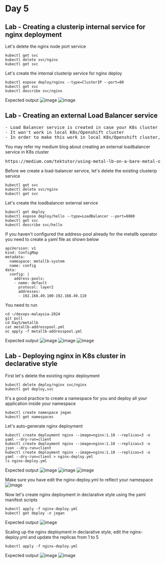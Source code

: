 # Day 5

## Lab - Creating a clusterip internal service for nginx deployment

Let's delete the nginx node port service
```
kubectl get svc
kubectl delete svc/nginx
kubectl get svc
```

Let's create the internal clusterip service for nginx deploy
```
kubectl expose deploy/nginx --type=ClusterIP --port=80
kubectl get svc
kubectl describe svc/nginx
```

Expected output
![image](https://github.com/tektutor/devops-malaysia-2024/assets/12674043/148ee3c4-8f92-4b2f-a920-44c9fc08a9ea)
![image](https://github.com/tektutor/devops-malaysia-2024/assets/12674043/5758b037-2915-4c7a-8656-6ac49d730566)


## Lab - Creating an external Load Balancer service
<pre>
- Load Balancer service is created in case your K8s cluster is running in a public cloud like AWS, Azure, GCP, etct.,
- It won't work in local K8s/Openshift cluster
- In order to make this work in local K8s/Openshift cluster, we need install something called metallb load balancer
</pre>

You may refer my medium blog about creating an external loadbalancer service in K8s cluster
<pre>
https://medium.com/tektutor/using-metal-lb-on-a-bare-metal-onprem-kubernetes-setup-6d036af1d20c  
</pre>

Before we create a load-balancer service, let's delete the existing clusterip service
```
kubectl get svc
kubectl delete svc/nginx
kubectl get svc
```

Let's create the loadbalancer external service
```
kubectl get deploy
kubectl expose deploy/hello --type=LoadBalancer --port=8080
kubectl get svc
kubectl describe svc/hello
```

If you haven't configured the address-pool already for the metallb operator you need to create a yaml file as shown below
```
apiVersion: v1
kind: ConfigMap
metadata:
  namespace: metallb-system
  name: config
data:
  config: |
    address-pools:
    - name: default
      protocol: layer2
      addresses:
      - 192.168.49.100-192.168.49.110
```

You need to run 
```
cd ~/devops-malaysia-2024
git pull
cd Day5/metallb
cat metallb-addresspool.yml
oc apply -f metallb-addresspool.yml
```

Expected output
![image](https://github.com/tektutor/devops-malaysia-2024/assets/12674043/b3eab98b-3f76-40ea-a866-1456e3b0a139)
![image](https://github.com/tektutor/devops-malaysia-2024/assets/12674043/5ea56818-6849-4af2-8316-a5d4c54cf3ae)
![image](https://github.com/tektutor/devops-malaysia-2024/assets/12674043/60c660a9-c529-4dae-8f44-8c07ae96fbc2)


## Lab - Deploying nginx in K8s cluster in declarative style

First let's delete the exixting nginx deployment
```
kubectl delete deploy/nginx svc/nginx
kubectl get deploy,svc
```

It's a good practice to create a namespace for you and deploy all your application inside your namespace
```
kubectl create namespace jegan
kubectl get namespaces
```


Let's auto-generate nginx deployment
```
kubectl create deployment nginx --image=nginx:1.18 --replicas=3 -o yaml --dry-run=client
kubectl create deployment nginx --image=nginx:1.18 --replicas=3 -o json --dry-run=client
kubectl create deployment nginx --image=nginx:1.18 --replicas=3 -o yaml --dry-run=client > nginx-deploy.yml
ls nginx-deploy.yml
```

Expected output
![image](https://github.com/tektutor/devops-malaysia-2024/assets/12674043/e4945cb4-86b3-4a81-aaf2-a02f94f37b19)
![image](https://github.com/tektutor/devops-malaysia-2024/assets/12674043/c5e7f3a8-dbdf-461b-9543-828a64b86d76)
![image](https://github.com/tektutor/devops-malaysia-2024/assets/12674043/2752ec43-ef96-47d7-84b4-5390fb4c5450)


Make sure you have edit the nginx-deploy.yml to reflect your namespace
![image](https://github.com/tektutor/devops-malaysia-2024/assets/12674043/0e6e0b57-5485-4f19-adb3-f0c711128a5b)


Now let's create nginx deployment in declarative style using the yaml manifest scripts
```
kubectl apply -f nginx-deploy.yml
kubectl get deploy -n jegan
```

Expected output
![image](https://github.com/tektutor/devops-malaysia-2024/assets/12674043/f75e2783-d2d5-4943-8c06-c85bfbfe0172)


Scaling up the nginx deployment in declarative style, edit the nginx-deploy.yml and update the replicas from 1 to 5
```
kubectl apply -f nginx-deploy.yml
```

Expected output
![image](https://github.com/tektutor/devops-malaysia-2024/assets/12674043/474a139e-8e4a-4f6f-9925-4fdbd5cdc162)
![image](https://github.com/tektutor/devops-malaysia-2024/assets/12674043/13282943-beeb-48e1-9fa5-24debab62b3c)
